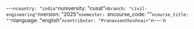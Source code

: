 ﻿---`ncountry: "india"`nuniversity: "cusat"`nbranch: "civil-engineering"`nversion: "2025"`nsemester: 8`ncourse_code: ""`ncourse_title: ""`nlanguage: "english"`ncontributor: "Pranavsanthoshnair"`n---`n
